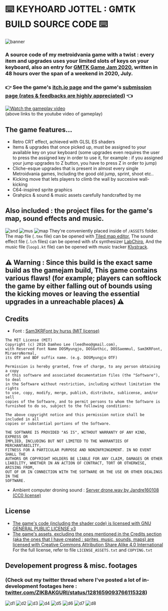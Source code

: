 # :keyboard: KEYHOARD JOTTEL : GMTK BUILD SOURCE CODE :keyboard:
![banner](pics/GMTK20_COVER.png)
### A source code of my metroidvania game with a twist : every item and upgrades uses your limited slots of keys on your keyboard, also an entry for [GMTK Game Jam 2020](https://itch.io/jam/gmtk-2020), written in 48 hours over the span of a weekend in 2020, July.
### :point_right: See the game's [itch.io page](https://zikbakguru.itch.io/jottel) and the game's [submission page (rates & feedbacks are highly appreciated)](https://itch.io/jam/gmtk-2020/rate/699095) :point_left:
[![Watch the gameplay video](pics/YT_VID_CAP.png)](https://youtu.be/jWNddsgIwSc)
<br>(above links to the youtube video of gameplay)

## The game features...
* Retro CRT effect, achieved with GLSL ES shaders
* Items & upgrades that once picked up, must be assigned to your available key on your keyboard (some upgrades even requires the user to press the assigned key in order to use it, for example : if you assigned your jump upgrades to Z button, you have to press Z in order to jump)
* Cliche-esque upgrades that is present in almost every single Metroidvania games, Including the good old jump, sprint, shoot etc..
* Kicking move that lets players to climb the wall by succesive wall-kicking
* C64-inspired sprite graphics
* Grahpics & sound & music assets carefully handcrafted by me

## Also included : the project files for the game's map, sound effects and music.
![snd](pics/snd_view.png)
![mus](pics/mus_view.png)
![map](pics/map_view.png)
They're conveniently placed inside of `/ASSETS` folder. The map file (`.tmx` file) can be opened with [Tiled map editor](https://thorbjorn.itch.io/tiled), The sound effect file (`.lch` files) can be opened with sfx synthesizer [LabChirp](https://labbed.itch.io/labchirp), And the music file (`loop1.kt` file) can be opened with music tracker [Klystrack](https://kometbomb.itch.io/klystrack).

## :warning: Warning : Since this build is the exact same build as the gamejam build, This game contains various flaws! (for example; players can softlock the game by either falling out of bounds using the kicking moves or leaving the essential upgrades in a unreachable places) :warning:



## Credits
* Font : [Sam3KRFont by hurss (MIT license)](https://github.com/hurss/fonts)
```
The MIT License (MIT)
Copyright (c) 2016 Damheo Lee (leedheo@gmail.com),
with Reserved Font Name DOSMyungjo, DOSGothic, DOSSaemmul, Sam3KRFont, MiraeroNormal,
its OTF and BDF suffix name. (e.g. DOSMyungjo OTF)

Permission is hereby granted, free of charge, to any person obtaining a copy
of this software and associated documentation files (the "Software"), to deal
in the Software without restriction, including without limitation the rights
to use, copy, modify, merge, publish, distribute, sublicense, and/or sell
copies of the Software, and to permit persons to whom the Software is
furnished to do so, subject to the following conditions:

The above copyright notice and this permission notice shall be included in all
copies or substantial portions of the Software.

THE SOFTWARE IS PROVIDED "AS IS", WITHOUT WARRANTY OF ANY KIND, EXPRESS OR
IMPLIED, INCLUDING BUT NOT LIMITED TO THE WARRANTIES OF MERCHANTABILITY,
FITNESS FOR A PARTICULAR PURPOSE AND NONINFRINGEMENT. IN NO EVENT SHALL THE
AUTHORS OR COPYRIGHT HOLDERS BE LIABLE FOR ANY CLAIM, DAMAGES OR OTHER
LIABILITY, WHETHER IN AN ACTION OF CONTRACT, TORT OR OTHERWISE, ARISING FROM,
OUT OF OR IN CONNECTION WITH THE SOFTWARE OR THE USE OR OTHER DEALINGS IN THE
SOFTWARE.
```
* Ambient computer droning sound : [Server drone.wav by Jandre160108 (CC0 license)](https://freesound.org/people/Jandre160108/sounds/437404/)

## License
* [The game's code (including the shader code) is licensed with GNU GENERAL PUBLIC LICENSE v3](COPYING.txt)
* [The game's assets, excluding the ones mentioned in the Credits section (aka the ones that I have created : sprites, music, sounds, maps) are licensed with Creative Commons Attribution Share Alike 4.0 International](https://creativecommons.org/licenses/by-sa/4.0/)
<br>For the full license, refer to file `LICENSE_ASSETS.txt` and `COPYING.txt`

## Developement progress & misc. footages
### **(Check out my twitter thread where I've posted a lot of in-development footages here : [twitter.com/ZIKBAKGURI/status/1281659093766115328](https://twitter.com/ZIKBAKGURI/status/1281659093766115328))**
![d1](pics/DEV1.gif)
![d2](pics/DEV2.gif)
![d3](pics/DEV3.gif)
![d4](pics/DEV4.gif)
![d5](pics/DEV5.gif)
![d6](pics/DEV6.png)
![d7](pics/DEV7.png)
![d8](pics/DEV8.png)
